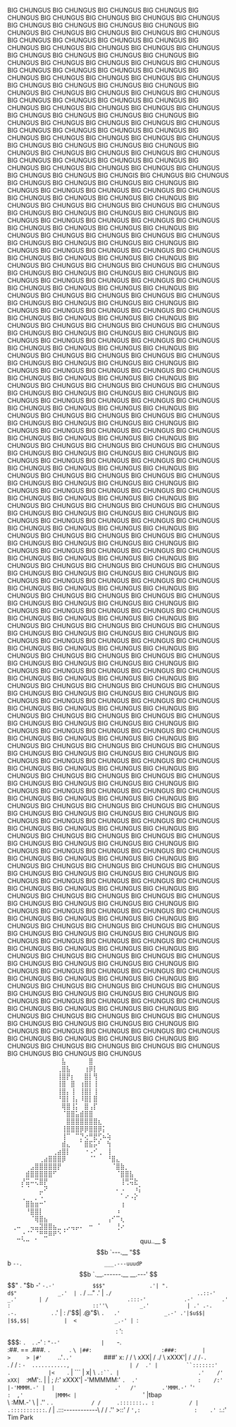 BIG CHUNGUS
BIG CHUNGUS
BIG CHUNGUS
BIG CHUNGUS
BIG CHUNGUS
BIG CHUNGUS
BIG CHUNGUS
BIG CHUNGUS
BIG CHUNGUS
BIG CHUNGUS
BIG CHUNGUS
BIG CHUNGUS
BIG CHUNGUS
BIG CHUNGUS
BIG CHUNGUS
BIG CHUNGUS
BIG CHUNGUS
BIG CHUNGUS
BIG CHUNGUS
BIG CHUNGUS
BIG CHUNGUS
BIG CHUNGUS
BIG CHUNGUS
BIG CHUNGUS
BIG CHUNGUS
BIG CHUNGUS
BIG CHUNGUS
BIG CHUNGUS
BIG CHUNGUS
BIG CHUNGUS
BIG CHUNGUS
BIG CHUNGUS
BIG CHUNGUS
BIG CHUNGUS
BIG CHUNGUS
BIG CHUNGUS
BIG CHUNGUS
BIG CHUNGUS
BIG CHUNGUS
BIG CHUNGUS
BIG CHUNGUS
BIG CHUNGUS
BIG CHUNGUS
BIG CHUNGUS
BIG CHUNGUS
BIG CHUNGUS
BIG CHUNGUS
BIG CHUNGUS
BIG CHUNGUS
BIG CHUNGUS
BIG CHUNGUS
BIG CHUNGUS
BIG CHUNGUS
BIG CHUNGUS
BIG CHUNGUS
BIG CHUNGUS
BIG CHUNGUS
BIG CHUNGUS
BIG CHUNGUS
BIG CHUNGUS
BIG CHUNGUS
BIG CHUNGUS
BIG CHUNGUS
BIG CHUNGUS
BIG CHUNGUS
BIG CHUNGUS
BIG CHUNGUS
BIG CHUNGUS
BIG CHUNGUS
BIG CHUNGUS
BIG CHUNGUS
BIG CHUNGUS
BIG CHUNGUS
BIG CHUNGUS
BIG CHUNGUS
BIG CHUNGUS
BIG CHUNGUS
BIG CHUNGUS
BIG CHUNGUS
BIG CHUNGUS
BIG CHUNGUS
BIG CHUNGUS
BIG CHUNGUS
BIG CHUNGUS
BIG CHUNGUS
BIG CHUNGUS
BIG CHUNGUS
BIG CHUNGUS
BIG CHUNGUS
BIG CHUNGUS
BIG CHUNGUS
BIG CHUNGUS
BIG CHUNGUS
BIG CHUNGUS
BIG CHUNGUS
BIG CHUNGUS
BIG CHUNGUS
BIG CHUNGUS
BIG CHUNGUS
BIG CHUNGUS
BIG CHUNGUS
BIG CHUNGIS
BIG CHUNGUS
BIG CHUNGUS
BIG CHUNGUS
BIG CHUNGUS
BIG CHUNGUS
BIG CHUNGUS
BIG CHUNGUS
BIG CHUNGUS
BIG CHUNGUS
BIG CHUNGUS
BIG CHUNGUS
BIG CHUNGUS
BIG CHUNGUS
BIG CHUNGUS
BIG CHUNGUS
BIG CHUNGUS
BIG CHUNGUS
BIG CHUNGUS
BIG CHUNGUS
BIG CHUNGUS
BIG CHUNGUS
BIG CHUNGUS
BIG CHUNGUS
BIG CHUNGUS
BIG CHUNGUS
BIG CHUNGUS
BIG CHUNGUS
BIG CHUNGUS
BIG CHUNGUS
BIG CHUNGUS
BIG CHUNGUS
BIG CHUNGUS
BIG CHUNGUS
BIG CHUNGUS
BIG CHUNGUS
BIG CHUNGUS
BIG CHUNGUS
BIG CHUNGUS
BIG CHUNGUS
BIG CHUNGUS
BIG CHUNGUS
BIG CHUNGUS
BIG CHUNGUS
BIG CHUNGUS
BIG CHUNGUS
BIG CHUNGUS
BIG CHUNGUS
BIG CHUNGUS
BIG CHUNGUS
BIG CHUNGUS
BIG CHUNGUS
BIG CHUNGUS
BIG CHUNGUS
BIG CHUNGUS
BIG CHUNGUS
BIG CHUNGUS
BIG CHUNGUS
BIG CHUNGUS
BIG CHUNGUS
BIG CHUNGUS
BIG CHUNGUS
BIG CHUNGUS
BIG CHUNGUS
BIG CHUNGUS
BIG CHUNGUS
BIG CHUNGUS
BIG CHUNGUS
BIG CHUNGUS
BIG CHUNGUS
BIG CHUNGUS
BIG CHUNGUS
BIG CHUNGUS
BIG CHUNGUS
BIG CHUNGUS
BIG CHUNGUS
BIG CHUNGUS
BIG CHUNGUS
BIG CHUNGUS
BIG CHUNGUS
BIG CHUNGUS
BIG CHUNGUS
BIG CHUNGUS
BIG CHUNGUS
BIG CHUNGUS
BIG CHUNGUS
BIG CHUNGUS
BIG CHUNGUS
BIG CHUNGUS
BIG CHUNGUS
BIG CHUNGUS
BIG CHUNGUS
BIG CHUNGUS
BIG CHUNGUS
BIG CHUNGUS
BIG CHUNGUS
BIG CHUNGUS
BIG CHUNGUS
BIG CHUNGUS
BIG CHUNGUS
BIG CHUNGUS
BIG CHUNGUS
BIG CHUNGUS
BIG CHUNGUS
BIG CHUNGUS
BIG CHUNGUS
BIG CHUNGUS
BIG CHUNGUS
BIG CHUNGUS
BIG CHUNGUS
BIG CHUNGUS
BIG CHUNGUS
BIG CHUNGUS
BIG CHUNGUS
BIG CHUNGUS
BIG CHUNGUS
BIG CHUNGUS
BIG CHUNGUS
BIG CHUNGUS
BIG CHUNGUS
BIG CHUNGUS
BIG CHUNGUS
BIG CHUNGUS
BIG CHUNGUS
BIG CHUNGUS
BIG CHUNGUS
BIG CHUNGUS
BIG CHUNGUS
BIG CHUNGUS
BIG CHUNGUS
BIG CHUNGUS
BIG CHUNGUS
BIG CHUNGUS
BIG CHUNGUS
BIG CHUNGUS
BIG CHUNGUS
BIG CHUNGUS
BIG CHUNGUS
BIG CHUNGUS
BIG CHUNGUS
BIG CHUNGUS
BIG CHUNGUS
BIG CHUNGUS
BIG CHUNGUS
BIG CHUNGUS
BIG CHUNGUS
BIG CHUNGUS
BIG CHUNGUS
BIG CHUNGUS
BIG CHUNGUS
BIG CHUNGUS
BIG CHUNGUS
BIG CHUNGUS
BIG CHUNGUS
BIG CHUNGUS
BIG CHUNGUS
BIG CHUNGUS
BIG CHUNGUS
BIG CHUNGUS
BIG CHUNGUS
BIG CHUNGUS
BIG CHUNGUS
BIG CHUNGUS
BIG CHUNGUS
BIG CHUNGUS
BIG CHUNGUS
BIG CHUNGUS
BIG CHUNGUS
BIG CHUNGUS
BIG CHUNGUS
BIG CHUNGUS
BIG CHUNGUS
BIG CHUNGUS
BIG CHUNGUS
BIG CHUNGUS
BIG CHUNGUS
BIG CHUNGUS
BIG CHUNGUS
BIG CHUNGUS
BIG CHUNGUS
BIG CHUNGUS
BIG CHUNGUS
BIG CHUNGUS
BIG CHUNGUS
BIG CHUNGUS
BIG CHUNGUS
BIG CHUNGUS
BIG CHUNGUS
BIG CHUNGUS
BIG CHUNGUS
BIG CHUNGUS
BIG CHUNGUS
BIG CHUNGUS
BIG CHUNGUS
BIG CHUNGUS
BIG CHUNGUS
BIG CHUNGUS
BIG CHUNGUS
BIG CHUNGUS
BIG CHUNGUS
BIG CHUNGUS
BIG CHUNGUS
BIG CHUNGUS
BIG CHUNGUS
BIG CHUNGUS
BIG CHUNGUS
BIG CHUNGUS
BIG CHUNGUS
BIG CHUNGUS
BIG CHUNGUS
BIG CHUNGUS
BIG CHUNGUS
BIG CHUNGUS
BIG CHUNGUS
BIG CHUNGUS
BIG CHUNGUS
BIG CHUNGUS
BIG CHUNGUS
BIG CHUNGUS
BIG CHUNGUS
BIG CHUNGUS
BIG CHUNGUS
BIG CHUNGUS
BIG CHUNGUS
BIG CHUNGUS
BIG CHUNGUS
BIG CHUNGUS
BIG CHUNGUS
BIG CHUNGUS
BIG CHUNGUS
BIG CHUNGUS
BIG CHUNGUS
BIG CHUNGUS
BIG CHUNGUS
BIG CHUNGUS
BIG CHUNGUS
BIG CHUNGUS
BIG CHUNGUS
BIG CHUNGUS
BIG CHUNGUS
BIG CHUNGUS
BIG CHUNGUS
BIG CHUNGUS
BIG CHUNGUS
BIG CHUNGUS
BIG CHUNGUS
BIG CHUNGUS
BIG CHUNGUS
BIG CHUNGUS
BIG CHUNGUS
BIG CHUNGUS
BIG CHUNGUS
BIG CHUNGUS
BIG CHUNGUS
BIG CHUNGUS
BIG CHUNGUS
BIG CHUNGUS
BIG CHUNGUS
BIG CHUNGUS
BIG CHUNGUS
BIG CHUNGUS
BIG CHUNGUS
BIG CHUNGUS
BIG CHUNGUS
BIG CHUNGUS
BIG CHUNGUS
BIG CHUNGUS
BIG CHUNGUS
BIG CHUNGUS
BIG CHUNGUS
BIG CHUNGUS
BIG CHUNGUS
BIG CHUNGUS
BIG CHUNGUS
BIG CHUNGUS
BIG CHUNGUS
BIG CHUNGUS
BIG CHUNGUS
BIG CHUNGUS
BIG CHUNGUS
BIG CHUNGUS
BIG CHUNGUS
BIG CHUNGUS
BIG CHUNGUS
BIG CHUNGUS
BIG CHUNGUS
BIG CHUNGUS
BIG CHUNGUS
BIG CHUNGUS
BIG CHUNGUS
BIG CHUNGUS
BIG CHUNGUS
BIG CHUNGUS
BIG CHUNGUS
BIG CHUNGUS
BIG CHUNGUS
BIG CHUNGUS
BIG CHUNGUS
BIG CHUNGUS
BIG CHUNGUS
BIG CHUNGUS
BIG CHUNGUS
BIG CHUNGUS
BIG CHUNGUS
BIG CHUNGUS
BIG CHUNGUS
BIG CHUNGUS
BIG CHUNGUS
BIG CHUNGUS
BIG CHUNGUS
BIG CHUNGUS
BIG CHUNGUS
BIG CHUNGUS
BIG CHUNGUS
BIG CHUNGUS
BIG CHUNGUS
BIG CHUNGUS
BIG CHUNGUS
BIG CHUNGUS
BIG CHUNGUS
BIG CHUNGUS
BIG CHUNGUS
BIG CHUNGUS
BIG CHUNGUS
BIG CHUNGUS
BIG CHUNGUS
BIG CHUNGUS
BIG CHUNGUS
BIG CHUNGUS
BIG CHUNGUS
BIG CHUNGUS
BIG CHUNGUS
BIG CHUNGUS
BIG CHUNGUS
BIG CHUNGUS
BIG CHUNGUS
BIG CHUNGUS
BIG CHUNGUS
BIG CHUNGUS
BIG CHUNGUS
BIG CHUNGUS
BIG CHUNGUS
BIG CHUNGUS
BIG CHUNGUS
BIG CHUNGUS
BIG CHUNGUS
BIG CHUNGUS
BIG CHUNGUS
BIG CHUNGUS
BIG CHUNGUS
BIG CHUNGUS
BIG CHUNGUS
BIG CHUNGUS
BIG CHUNGUS
BIG CHUNGUS
BIG CHUNGUS
BIG CHUNGUS
BIG CHUNGUS
BIG CHUNGUS
BIG CHUNGUS
BIG CHUNGUS
BIG CHUNGUS
BIG CHUNGUS
BIG CHUNGUS
BIG CHUNGUS
BIG CHUNGUS
BIG CHUNGUS
BIG CHUNGUS
BIG CHUNGUS
BIG CHUNGUS
BIG CHUNGUS
BIG CHUNGUS
BIG CHUNGUS
BIG CHUNGUS
BIG CHUNGUS
BIG CHUNGUS
BIG CHUNGUS
BIG CHUNGUS
BIG CHUNGUS
BIG CHUNGUS
BIG CHUNGUS
BIG CHUNGUS
BIG CHUNGUS
BIG CHUNGUS
BIG CHUNGUS
BIG CHUNGUS
BIG CHUNGUS
BIG CHUNGUS
BIG CHUNGUS
BIG CHUNGUS
BIG CHUNGUS
BIG CHUNGUS
BIG CHUNGUS
BIG CHUNGUS
BIG CHUNGUS
BIG CHUNGUS
BIG CHUNGUS
BIG CHUNGUS
BIG CHUNGUS
BIG CHUNGUS
BIG CHUNGUS
BIG CHUNGUS
BIG CHUNGUS
BIG CHUNGUS
BIG CHUNGUS
BIG CHUNGUS
BIG CHUNGUS
BIG CHUNGUS
BIG CHUNGUS
BIG CHUNGUS
BIG CHUNGUS
BIG CHUNGUS
BIG CHUNGUS
BIG CHUNGUS
BIG CHUNGUS
BIG CHUNGUS
BIG CHUNGUS
BIG CHUNGUS
BIG CHUNGUS
BIG CHUNGUS
BIG CHUNGUS
BIG CHUNGUS
BIG CHUNGUS
BIG CHUNGUS
BIG CHUNGUS
BIG CHUNGUS
BIG CHUNGUS
BIG CHUNGUS
BIG CHUNGUS
BIG CHUNGUS
BIG CHUNGUS
BIG CHUNGUS
BIG CHUNGUS
BIG CHUNGUS
BIG CHUNGUS
BIG CHUNGUS
BIG CHUNGUS
BIG CHUNGUS
BIG CHUNGUS
BIG CHUNGUS
BIG CHUNGUS
BIG CHUNGUS
BIG CHUNGUS
BIG CHUNGUS
BIG CHUNGUS
BIG CHUNGUS
BIG CHUNGUS
BIG CHUNGUS
BIG CHUNGUS
BIG CHUNGUS
BIG CHUNGUS
BIG CHUNGUS
BIG CHUNGUS
BIG CHUNGUS
BIG CHUNGUS
BIG CHUNGUS
BIG CHUNGUS
BIG CHUNGUS
BIG CHUNGUS
BIG CHUNGUS
BIG CHUNGUS
BIG CHUNGUS
BIG CHUNGUS
BIG CHUNGUS
BIG CHUNGUS
BIG CHUNGUS
BIG CHUNGUS
BIG CHUNGUS
BIG CHUNGUS
BIG CHUNGUS
BIG CHUNGUS
BIG CHUNGUS
BIG CHUNGUS
BIG CHUNGUS
BIG CHUNGUS
BIG CHUNGUS
BIG CHUNGUS
BIG CHUNGUS
BIG CHUNGUS
BIG CHUNGUS
BIG CHUNGUS
BIG CHUNGUS
BIG CHUNGUS
BIG CHUNGUS
BIG CHUNGUS
BIG CHUNGUS
BIG CHUNGUS
BIG CHUNGUS
BIG CHUNGUS
BIG CHUNGUS
BIG CHUNGUS
BIG CHUNGUS
BIG CHUNGUS
BIG CHUNGUS
BIG CHUNGUS
BIG CHUNGUS
BIG CHUNGUS
BIG CHUNGUS
BIG CHUNGUS
BIG CHUNGUS
BIG CHUNGUS
BIG CHUNGUS
BIG CHUNGUS
BIG CHUNGUS
BIG CHUNGUS
BIG CHUNGUS
BIG CHUNGUS
BIG CHUNGUS
BIG CHUNGUS
BIG CHUNGUS
BIG CHUNGUS
BIG CHUNGUS
BIG CHUNGUS
BIG CHUNGUS
BIG CHUNGUS
BIG CHUNGUS
BIG CHUNGUS
BIG CHUNGUS
BIG CHUNGUS
BIG CHUNGUS
BIG CHUNGUS
BIG CHUNGUS
BIG CHUNGUS
BIG CHUNGUS
BIG CHUNGUS
BIG CHUNGUS
BIG CHUNGUS
BIG CHUNGUS
⠀⠀⠀⠀⠀⠀⠀⠀⠀⠀⠀⠀⣧⠀⠀⠀⠀⠀⣿⠀⠀⠀⠀⠀⠀⠀⠀⠀⠀⠀ ⠀⠀⠀⠀⠀⠀⠀⠀⠀⠀⠀⢀⣿⣧⠀⠀⠀⢰⡿⡇⠀⠀⠀⠀⠀⠀⠀⠀⠀⠀ ⠀⠀⠀⠀⠀⠀⠀⠀⠀⠀⠀⢸⣿⡟⡆⠀⠀⣿⡇⢻⠀⠀⠀⠀⠀⠀⠀⠀⠀⠀ ⠀⠀⠀⠀⠀⠀⠀⠀⠀⠀⠀⢸⣿⠀⣿⠀⢰⣿⡇⢸⠀⠀⠀⠀⠀⠀⠀⠀⠀⠀ ⠀⠀⠀⠀⠀⠀⠀⠀⠀⠀⠀⢸⣿⡄⢸⠀⢸⣿⡇⢸⠀⠀⠀⠀⠀⠀⠀⠀⠀⠀ ⠀⠀⠀⠀⠀⠀⠀⠀⠀⠀⠀⠘⣿⡇⢸⡄⠸⣿⡇⣿⠀⠀⠀⠀⠀⠀⠀⠀⠀⠀ ⠀⠀⠀⠀⠀⠀⠀⠀⠀⠀⠀⠀⢿⣿⢸⡅⠀⣿⢠⡏⠀⠀⠀⠀⠀⠀⠀⠀⠀⠀ ⠀⠀⠀⠀⠀⠀⠀⠀⠀⠀⠀⠀⠈⣿⣿⣥⣾⣿⣿⠀⠀⠀⠀⠀⠀⠀⠀⠀⠀⠀ ⠀⠀⠀⠀⠀⠀⠀⠀⠀⠀⠀⠀⠀⣿⣿⣿⣿⣿⣿⣿⣆⠀⠀⠀⠀⠀⠀⠀⠀⠀ ⠀⠀⠀⠀⠀⠀⠀⠀⠀⠀⠀⠀⢸⣿⣿⣿⡿⡿⣿⣿⡿⡅⠀⠀⠀⠀⠀⠀⠀⠀ ⠀⠀⠀⠀⠀⠀⠀⠀⠀⠀⠀⠀⢸⠉⠀⠉⡙⢔⠛⣟⢋⠦⢵⠀⠀⠀⠀⠀⠀⠀ ⠀⠀⠀⠀⠀⠀⠀⠀⠀⠀⠀⠀⣾⣄⠀⠀⠁⣿⣯⡥⠃⠀⢳⠀⠀⠀⠀⠀⠀⠀ ⠀⠀⠀⠀⠀⠀⠀⠀⠀⠀⢀⣴⣿⡇⠀⠀⠀⠐⠠⠊⢀⠀⢸⠀⠀⠀⠀⠀⠀⠀ ⠀⠀⠀⠀⠀⠀⠀⢀⣴⣿⣿⣿⡿⠀⠀⠀⠀⠀⠈⠁⠀⠀⠘⣿⣄⠀⠀⠀⠀⠀ ⠀⠀⠀⠀⠀⣠⣿⣿⣿⣿⣿⡟⠀⠀⠀⠀⠀⠀⠀⠀⠀⠀⠀⠈⣿⣷⡀⠀⠀⠀ ⠀⠀⠀⠀⣾⣿⣿⣿⣿⣿⠋⠀⠀⠀⠀⠀⠀⠀⠀⠀⠀⠀⠀⠀⠈⣿⣿⣧⠀⠀ ⠀⠀⠀⡜⣭⠤⢍⣿⡟⠀⠀⠀⠀⠀⠀⠀⠀⠀⠀⠀⠀⠀⠀⠀⠀⢸⢛⢭⣗⠀ ⠀⠀⠀⠁⠈⠀⠀⣀⠝⠀⠀⠀⠀⠀⠀⠀⠀⠀⠀⠀⠀⠀⠀⠀⠄⠠⠀⠀⠰⡅ ⠀⠀⠀⢀⠀⠀⡀⠡⠀⠀⠀⠀⠀⠀⠀⠀⠀⠀⠀⠀⠀⠀⠀⠀⠀⠁⠔⠠⡕⠀ ⠀⠀⠀⠀⣿⣷⣶⠒⠁⠀⠀⠀⠀⠀⠀⠀⠀⠀⠀⠀⠀⠀⠀⠀⠀⢰⠀⠀⠀⠀ ⠀⠀⠀⠀⠘⣿⣿⡇⠀⠀⠀⠀⠀⠀⠀⠀⠀⠀⠀⠀⠀⠀⠀⠀⠰⠀⠀⠀⠀⠀ ⠀⠀⠀⠀⠀⠈⢿⣿⣦⠀⠀⠀⠀⠀⠀⠀⠀⠀⠀⠀⠀⠀⢠⠊⠉⢆⠀⠀⠀⠀ ⠀⢀⠤⠀⠀⢤⣤⣽⣿⣿⣦⣀⢀⡠⢤⡤⠄⠀⠒⠀⠁⠀⠀⠀⢘⠔⠀⠀⠀⠀ ⠀⠀⠀⡐⠈⠁⠈⠛⣛⠿⠟⠑⠈⠀⠀⠀⠀⠀⠀⠀⠀⠀⠀⠀⠀⠀⠀⠀⠀⠀ ⠀⠀⠉⠑⠒⠀⠁⠀⠀⠀⠀⠀⠀⠀⠀⠀⠀⠀⠀⠀⠀⠀⠀⠀⠀⠀⠀⠀⠀
quu..__
 $$$b  `---.__
  "$$b        `--.                          ___.---uuudP
   `$$b           `.__.------.__     __.---'      $$$$"              .
     "$b          -'            `-.-'            $$$"              .'|
       ".                                       d$"             _.'  |
         `.   /                              ..."             .'     |
           `./                           ..::-'            _.'       |
            /                         .:::-'            .-'         .'
           :                          ::''\          _.'            |
          .' .-.             .-.           `.      .'               |
          : /'$$|           .@"$\           `.   .'              _.-'
         .'|$u$$|          |$$,$$|           |  <            _.-'
         | `:$$:'          :$$$$$:           `.  `.       .-'
         :                  `"--'             |    `-.     \
        :##.       ==             .###.       `.      `.    `\
        |##:                      :###:        |        >     >
        |#'     `..'`..'          `###'        x:      /     /
         \                                   xXX|     /    ./
          \                                xXXX'|    /   ./
          /`-.                                  `.  /   /
         :    `-  ...........,                   | /  .'
         |         ``:::::::'       .            |<    `.
         |             ```          |           x| \ `.:``.
         |                         .'    /'   xXX|  `:`M`M':.
         |    |                    ;    /:' xXXX'|  -'MMMMM:'
         `.  .'                   :    /:'       |-'MMMM.-'
          |  |                   .'   /'        .'MMM.-'
          `'`'                   :  ,'          |MMM<
            |                     `'            |tbap\
             \                                  :MM.-'
              \                 |              .''
               \.               `.            /
                /     .:::::::.. :           /
               |     .:::::::::::`.         /
               |   .:::------------\       /
              /   .''               >::'  /
              `',:                 :    .'
                                   `:.:' Tim Park
